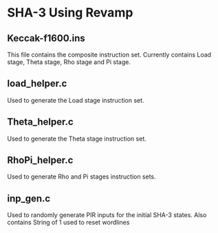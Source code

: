 # SHA-3 Using Revamp

## Keccak-f1600.ins
This file contains the composite instruction set.
Currently contains Load stage, Theta stage, Rho stage and Pi stage.

## load_helper.c
Used to generate the Load stage instruction set.

## Theta_helper.c
Used to generate the Theta stage instruction set.

## RhoPi_helper.c
Used to generate Rho and Pi stages instruction sets.

## inp_gen.c
Used to randomly generate PIR inputs for the initial SHA-3 states.
Also contains String of 1 used to reset wordlines

